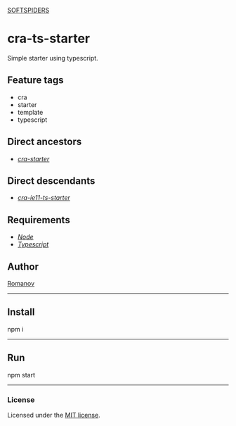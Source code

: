 [SOFTSPIDERS](https://github.com/softspiders/softspiders)

# cra-ts-starter

Simple starter using typescript.

## Feature tags
- cra
- starter
- template
- typescript

## Direct ancestors

- [*cra-starter*](https://github.com/softspiders/cra-starter)

## Direct descendants

- [*cra-ie11-ts-starter*](https://github.com/softspiders/cra-ie11-ts-starter)

## Requirements

* [*Node*](https://nodejs.org/en/download/package-manager/)
* [*Typescript*](https://www.typescriptlang.org/#download-links)

## Author

[Romanov](https://github.com/remitot)

---

## Install

npm i

---

## Run

npm start

---

### License

Licensed under the [MIT license](./LICENSE). 
